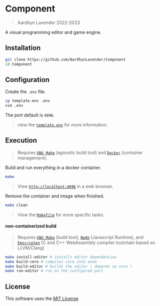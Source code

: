 # Component

> Aardhyn Lavender 2022-2023

A visual programming editor and game engine.

## Installation

```bash
git clone https://github.com/AardhynLavender/Component
cd Component
```

## Configuration

Create the `.env` file.

```bash
cp template.env .env
vim .env
```

The port default is `4096`.

> view the [`template.env`](./template.env) for more information.

## Execution

> Requires [`GNU Make`](https://www.gnu.org/software/make/) (agnostic build tool) and [`Docker`](https://docs.docker.com/?_gl=1*1dpf1tn*_ga*ODY2NDcwMzM5LjE2NjgwMjM2NDE.*_ga_XJWPQMJYHQ*MTY4OTg1MTQwMC40Mi4xLjE2ODk4NTE0MDAuNjAuMC4w) (container management).

Build and run everything in a docker container.

```bash
make
```

> View [`http://localhost:4096`](`http://localhost:4096`) in a web browser.

Remove the container and image when finished.

```bash
make clean
```

> View the [`Makefile`](./Makefile) for more specific tasks.

#### non-containerized build

> Requires [`GNU Make`](https://www.gnu.org/software/make/) (build tool), [`Node`](https://nodejs.org/en/docs) (Javascript Runtime), and [`Emscripten`](https://emscripten.org/docs/introducing_emscripten/index.html) (C and C++ WebAssembly compiler toolchain based on LLVM/Clang)

```bash
make install-editor # installs editor dependencies
make build-core # compiles core into wasm
make build-editor # builds the editor ( depends on core )
make run-editor # run on the configured port
```

## License

This software uses the [MIT License](LICENSE.md)
